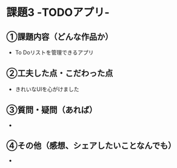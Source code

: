 # 課題3 -TODOアプリ-

## ①課題内容（どんな作品か）
- To Doリストを管理できるアプリ

## ②工夫した点・こだわった点
- きれいなUIを心がけました

## ③質問・疑問（あれば）
- 

## ④その他（感想、シェアしたいことなんでも）
- 
